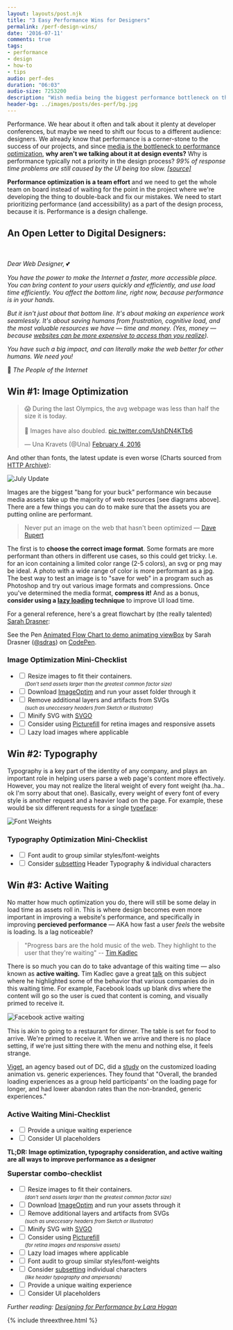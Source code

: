 ```yaml
---
layout: layouts/post.njk
title: "3 Easy Performance Wins for Designers"
permalink: /perf-design-wins/
date: '2016-07-11'
comments: true
tags:
- performance
- design
- how-to
- tips
audio: perf-des
duration: "06:03"
audio-size: 7253200
description: "Wish media being the biggest performance bottleneck on the web, let's turn our focus to design. This post outlines 3 easy wins for more performant UI's."
header-bg: ../images/posts/des-perf/bg.jpg
---
```


Performance. We hear about it often and talk about it plenty at developer conferences, but maybe we need to shift our focus to a different audience: designers. We already know that performance is a corner-stone to the success of our projects, and since [media is the bottleneck to performance optimization](https://www.keycdn.com/blog/web-performance-experts/), **why aren't we talking about it at design events?** Why is performance typically not a priority in the design process? *99% of response time problems are still caused by the UI being too slow. [[source]](https://blog.radware.com/applicationdelivery/applicationaccelerationoptimization/2014/01/55-web-performance-stats-youll-want-to-know/)*

**Performance optimization is a team effort** and we need to get the whole team on board instead of waiting for the point in the project where we're developing the thing to double-back and fix our mistakes. We need to start prioritizing performance (and accessibility) as a part of the design process, because it is. <a class="twitter-share">Performance is a design challenge.</a>

## An Open Letter to Digital Designers:

<br/>

*Dear Web Designer,* 💕

*You have the power to make the Internet a faster, more accessible place. You can bring content to your users quickly and efficiently, and use load time efficiently. You affect the bottom line, right now, because performance is in your hands.*

*But it isn't just about that bottom line. It's about making an experience work seamlessly. It's about saving humans from frustration, cognitive load, and the most valuable resources we have &mdash; time and money. (Yes, money &mdash; because [websites can be more expensive to access than you realize](https://speakerdeck.com/benschwarz/vanity-performance-metrics-looking-beyond-the-numbers)).*

*You have such a big impact, and can literally make the web better for other humans. We need you!*

💖 *The People of the Internet*

## Win #1: Image Optimization

<style>
#twitter-widget-0 {
  margin-right: auto;
  margin-left: auto;
  margin-bottom: 2em !important; /*override*/
  margin-top: 2em !important; /*override*/
  display: block;
  width: 100%
}
</style>

<blockquote class="twitter-tweet" data-lang="en"><p lang="en" dir="ltr">😱 During the last Olympics, the avg webpage was less than half the size it is today.<br><br>😬 Images have also doubled. <a href="https://t.co/UshDN4KTb6">pic.twitter.com/UshDN4KTb6</a></p>&mdash; Una Kravets (@Una) <a href="https://twitter.com/Una/status/695062118719029248">February 4, 2016</a></blockquote>
<script async src="//platform.twitter.com/widgets.js" charset="utf-8"></script>

And other than fonts, the latest update is even worse (Charts sourced from <a href="http://httparchive.org/interesting.php">HTTP Archive</a>):

![July Update](../images/posts/des-perf/july-update.jpg)

Images are the biggest "bang for your buck" performance win because media assets take up the majority of web resources [see diagrams above]. There are a few things you can do to make sure that the assets you are putting online are performant.

> Never put an image on the web that hasn't been optimized &mdash; [Dave Rupert](https://twitter.com/davatron5000)

The first is to **choose the correct image format**. Some formats are more performant than others in different use cases, so this could get tricky. I.e. for an icon containing a limited color range (2-5 colors), an svg or png may be ideal. A photo with a wide range of color is more performant as a jpg. The best way to test an image is to "save for web" in a program such as Photoshop and try out various image formats and compressions. Once you've determined the media format, **compress it!** And as a bonus, **consider using a [lazy loading](https://www.sitepoint.com/lazy-loading-images-not-really-annoy-users/) technique** to improve UI load time.

For a general reference, here's a great flowchart by (the really talented) [Sarah Drasner](https://twitter.com/sarah_edo):

<p data-height="520" data-theme-id="light" data-slug-hash="VjvGJM" data-default-tab="result" data-user="sdras" data-embed-version="2" class="codepen">See the Pen <a href="http://codepen.io/sdras/pen/VjvGJM/">Animated Flow Chart to demo animating viewBox</a> by Sarah Drasner (<a href="http://codepen.io/sdras">@sdras</a>) on <a href="http://codepen.io">CodePen</a>.</p>
<script async src="//assets.codepen.io/assets/embed/ei.js"></script>

<style>
input[type="checkbox"] {
  -webkit-appearance: checkbox;
  appearance: checkbox;
  margin-right: .5em;
}

input:checked + label {
  text-decoration: line-through;
}

.small-check {
  font-size: 80%;
  margin-left: 1.5em;
}
</style>

### Image Optimization Mini-Checklist

- <input type="checkbox"><label>Resize images to fit their containers. <br> <span class="small-check">*(Don't send assets larger than the greatest common factor size)*</span></label>
- <input type="checkbox"><label>Download [ImageOptim](https://imageoptim.com) and run your asset folder through it</label>
- <input type="checkbox"><label>Remove additional layers and artifacts from SVGs <br> <span class="small-check">*(such as uneccesary headers from Sketch or Illustrator)*</span></label>
- <input type="checkbox"><label>Minify SVG with [SVGO](https://jakearchibald.github.io/svgomg/)</label>
- <input type="checkbox"><label>Consider using [Picturefill](https://scottjehl.github.io/picturefill/) for retina images and responsive assets</label>
- <input type="checkbox"><label>Lazy load images where applicable</label>

## Win #2: Typography

Typography is a key part of the identity of any company, and plays an important role in helping users parse a web page's content more effectively. However, you may not realize the literal weight of every font weight (ha..ha.. ok I'm sorry about that one). Basically, every weight of every font of every style is another request and a heavier load on the page. For example, these would be six different requests for a single <a href="https://www.myfonts.com/fonts/latinotype/fondue/">typeface</a>:

![Font Weights](../images/posts/des-perf/font-weights.jpg)

### Typography Optimization Mini-Checklist

- <input type="checkbox"><label>Font audit to group similar styles/font-weights</label>
- <input type="checkbox"><label>Consider [subsetting](http://www.heydonworks.com/article/font-hacking) Header Typography & individual characters</label>

## Win #3: Active Waiting

No matter how much optimization you do, there will still be some delay in load time as assets roll in. This is where design becomes even more important in improving a website's performance, and specifically in improving **percieved performance** &mdash; AKA how fast a user *feels* the website is loading. Is a lag noticeable?

> "Progress bars are the hold music of the web. They highlight to the user that they're waiting" -- [Tim Kadlec](https://twitter.com/tkadlec)

There is so much you can do to take advantage of this waiting time &mdash; also known as **active waiting.** Tim Kadlec gave a great [talk](https://www.youtube.com/watch?v=S8B7oYsjBtM) on this subject where he highlighted some of the behavior that various companies do in this waiting time. For example, Facebook loads up blank divs where the content will go so the user is cued that content is coming, and visually primed to receive it.

<img class="right" style="max-width:400px; border: 1px solid lightgray" src="../images/posts/des-perf/fb-waiting.png" alt="Facebook active waiting">

This is akin to going to a restaurant for dinner. The table is set for food to arrive. We're primed to receive it. When we arrive and there is no place setting, if we're just sitting there with the menu and nothing else, it feels strange.

[Viget](http://www.viget.com), an agency based out of DC, did a [study](https://www.viget.com/articles/experiments-in-loading-how-long-will-you-wait) on the customized loading animation vs. generic experiences. They found that "Overall, the branded loading experiences as a group held participants' on the loading page for longer, and had lower abandon rates than the non-branded, generic experiences."

### Active Waiting Mini-Checklist

- <input type="checkbox"><label>Provide a unique waiting experience</label>
- <input type="checkbox"><label>Consider UI placeholders</label>

**TL;DR: Image optimization, typography consideration, and active waiting are all ways to improve performance as a designer**


<section class="css-effects-series">
  <h3 style="margin-top:0">Superstar combo-checklist </h3>

  <ul>
    <li><input type="checkbox"><label>Resize images to fit their containers. <br> <span class="small-check"><i class="blue">(don't send assets larger than the greatest common factor size)</i></span></label></li>
    <li><input type="checkbox"><label>Download <a href="https://imageoptim.com">ImageOptim</a> and run your assets through it</label></li>
    <li><input type="checkbox"><label>Remove additional layers and artifacts from SVGs <br> <span class="small-check"><i class="blue">(such as uneccesary headers from Sketch or Illustrator)</i></span></label></li>
    <li><input type="checkbox"><label>Minify SVG with <a href="https://jakearchibald.github.io/svgomg/">SVGO</a></label></li>
    <li><input type="checkbox"><label>Consider using <a href="https://scottjehl.github.io/picturefill/">Picturefill</a><br> <span class="small-check"><i class="blue">(for retina images and responsive assets)</i></span></label></li>
    <li><input type="checkbox"><label>Lazy load images where applicable</label></li>
    <li><input type="checkbox"><label>Font audit to group similar styles/font-weights</label></li>
    <li><input type="checkbox"><label>Consider <a href="http://www.heydonworks.com/article/font-hacking">subsetting</a> individual characters<br> <span class="small-check"><i class="blue">(like header typography and ampersands)</i></label></li>
    <li><input type="checkbox"><label>Provide a unique waiting experience</label></li>
    <li><input type="checkbox"><label>Consider UI placeholders</label></li>
  </ul>
</section>

*Further reading: [Designing for Performance by Lara Hogan](http://designingforperformance.com/)*

{% include threexthree.html %}
